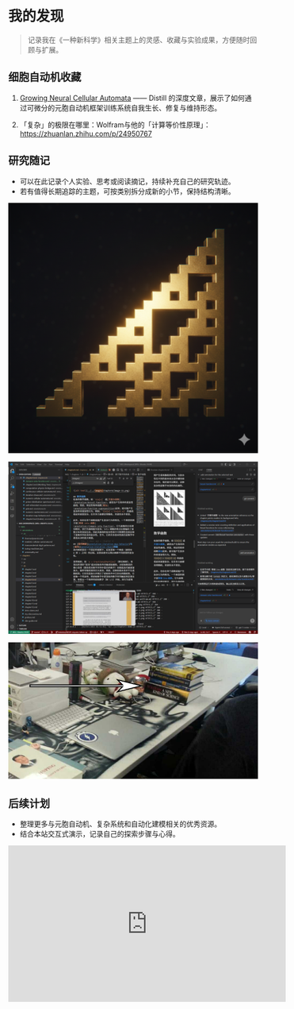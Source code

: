 # 我的发现

> 记录我在《一种新科学》相关主题上的灵感、收藏与实验成果，方便随时回顾与扩展。

## 细胞自动机收藏

1. [Growing Neural Cellular Automata](https://distill.pub/2020/growing-ca/) —— Distill 的深度文章，展示了如何通过可微分的元胞自动机框架训练系统自我生长、修复与维持形态。

2. 「复杂」的极限在哪里：Wolfram与他的「计算等价性原理」：https://zhuanlan.zhihu.com/p/24950767

## 研究随记

- 可以在此记录个人实验、思考或阅读摘记，持续补充自己的研究轨迹。
- 若有值得长期追踪的主题，可按类别拆分成新的小节，保持结构清晰。

![alt text](../../favicon.png)

![alt text](../../images/my-discoveries/image.png)

![alt text](../../images/my-discoveries/image-1.png)

## 后续计划

- 整理更多与元胞自动机、复杂系统和自动化建模相关的优秀资源。
- 结合本站交互式演示，记录自己的探索步骤与心得。

<iframe width="560" height="315" src="https://www.youtube.com/embed/PdE-waSx-d8?si=GBzN2wRzHuttMZlS" title="YouTube video player" frameborder="0" allow="accelerometer; autoplay; clipboard-write; encrypted-media; gyroscope; picture-in-picture; web-share" referrerpolicy="strict-origin-when-cross-origin" allowfullscreen></iframe>